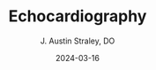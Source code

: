 ---
title: Echocardiography
author: J. Austin Straley, DO
date: 2024-03-16
categories:
    - Cardiology
---